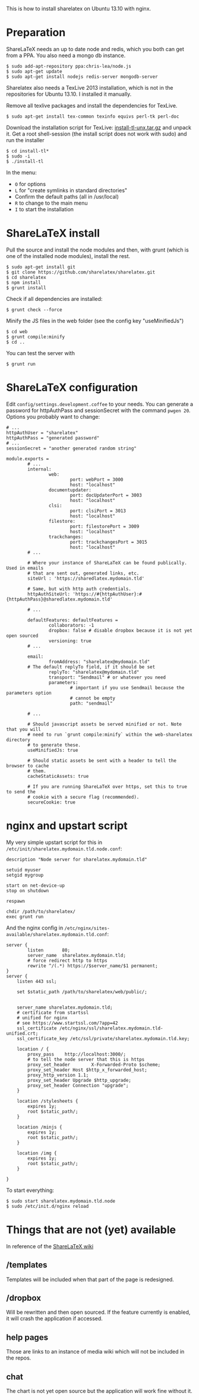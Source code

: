 This is how to install sharelatex on Ubuntu 13.10 with nginx.

Preparation
===========

ShareLaTeX needs an up to date node and redis, which you both can get
from a PPA. You also need a mongo db instance.

``` {.sourceCode .shell-session}
$ sudo add-apt-repository ppa:chris-lea/node.js
$ sudo apt-get update
$ sudo apt-get install nodejs redis-server mongodb-server
```

Sharelatex also needs a TexLive 2013 installation, which is not in the
repositories for Ubuntu 13.10. I installed it manually.

Remove all texlive packages and install the dependencies for TexLive.

``` {.sourceCode .shell-session}
$ sudo apt-get install tex-common texinfo equivs perl-tk perl-doc 
```

Download the installation script for TexLive:
[install-tl-unx.tar.gz](http://www.tug.org/texlive/acquire-netinstall.html)
and unpack it. Get a root shell-session (the install script does not
work with sudo) and run the installer

``` {.sourceCode .shell-session}
$ cd install-tl*
$ sudo -i
$ ./install-tl
```

In the menu:

-   `O` for options
-   `L` for "create symlinks in standard directories"
-   Confirm the default paths (all in /usr/local)
-   `R` to change to the main menu
-   `I` to start the installation

ShareLaTeX install
==================

Pull the source and install the node modules and then, with grunt (which
is one of the installed node modules), install the rest.

``` {.sourceCode .shell-session}
$ sudo apt-get install git
$ git clone https://github.com/sharelatex/sharelatex.git
$ cd sharelatex
$ npm install
$ grunt install
```

Check if all dependencies are installed:

``` {.sourceCode .shell-session}
$ grunt check --force
```

Minify the JS files in the web folder (see the config key
"useMinifiedJs")

``` {.sourceCode .shell-session}
$ cd web
$ grunt compile:minify
$ cd ..
```

You can test the server with

``` {.sourceCode .shell-session}
$ grunt run
```

ShareLaTeX configuration
========================

Edit `config/settings.development.coffee` to your needs. You can
generate a password for httpAuthPass and sessionSecret with the command
`pwgen 20`. Options you probably want to change:

``` {.sourceCode .coffee-script}
# ...
httpAuthUser = "sharelatex"
httpAuthPass = "generated password"
# ...
sessionSecret = "another generated random string"

module.exports =
        # ...
        internal:
                web:
                        port: webPort = 3000
                        host: "localhost"
                documentupdater:
                        port: docUpdaterPort = 3003
                        host: "localhost"
                clsi:
                        port: clsiPort = 3013
                        host: "localhost"
                filestore:
                        port: filestorePort = 3009
                        host: "localhost"
                trackchanges:
                        port: trackchangesPort = 3015
                        host: "localhost"
        # ...

        # Where your instance of ShareLaTeX can be found publically. Used in emails
        # that are sent out, generated links, etc.
        siteUrl : 'https://sharedlatex.mydomain.tld'

        # Same, but with http auth credentials.
        httpAuthSiteUrl: 'https://#{httpAuthUser}:#{httpAuthPass}@sharedlatex.mydomain.tld'

        # ...

        defaultFeatures: defaultFeatures =
                collaborators: -1
                dropbox: false # disable dropbox because it is not yet open sourced
                versioning: true
        # ...

        email:
                fromAddress: "sharelatex@mydomain.tld"
        # The default replyTo field, if it should be set
                replyTo: "sharelatex@mydomain.tld"
                transport: "Sendmail" # or whatever you need
                parameters:
                        # important if you use Sendmail because the parameters option
                        # cannot be empty
                        path: "sendmail"

        # ...

        # Should javascript assets be served minified or not. Note that you will
        # need to run `grunt compile:minify` within the web-sharelatex directory
        # to generate these.
        useMinifiedJs: true

        # Should static assets be sent with a header to tell the browser to cache
        # them.
        cacheStaticAssets: true

        # If you are running ShareLaTeX over https, set this to true to send the
        # cookie with a secure flag (recommended).
        secureCookie: true
```

nginx and upstart script
========================

My very simple upstart script for this in
`/etc/init/sharelatex.mydomain.tld.node.conf`:

``` {.sourceCode .shell-session}
description "Node server for sharelatex.mydomain.tld"

setuid myuser
setgid mygroup

start on net-device-up
stop on shutdown

respawn

chdir /path/to/sharelatex/
exec grunt run
```

And the nginx config in
`/etc/nginx/sites-available/sharelatex.mydomain.tld.conf`:

``` {.sourceCode .nginx}
server {
        listen       80;
        server_name  sharelatex.mydomain.tld;
        # force redirect http to https
        rewrite ^/(.*) https://$server_name/$1 permanent; 
}
server {
    listen 443 ssl;

    set $static_path /path/to/sharelatex/web/public/;


    server_name sharelatex.mydomain.tld;
    # certificate from startssl
    # unified for nginx
    # see https://www.startssl.com/?app=42
    ssl_certificate /etc/nginx/ssl/sharelatex.mydomain.tld-unified.crt;
    ssl_certificate_key /etc/ssl/private/sharelatex.mydomain.tld.key;

    location / {
        proxy_pass    http://localhost:3000/;
        # to tell the node server that this is https
        proxy_set_header        X-Forwarded-Proto $scheme;
        proxy_set_header Host $http_x_forwarded_host;
        proxy_http_version 1.1;
        proxy_set_header Upgrade $http_upgrade;
        proxy_set_header Connection "upgrade";
    }

    location /stylesheets {
        expires 1y;
        root $static_path/;
    }

    location /minjs {
        expires 1y;
        root $static_path/;
    }

    location /img {
        expires 1y;
        root $static_path/;
    }

}
```

To start everything:

``` {.sourceCode .shell-session}
$ sudo start sharelatex.mydomain.tld.node
$ sudo /etc/init.d/nginx reload
```

Things that are not (yet) available
===================================

In reference of the [ShareLaTeX
wiki](https://github.com/sharelatex/sharelatex/wiki/Things-not-included-in-these-repo%27s)

/templates
----------

Templates will be included when that part of the page is redesigned.

/dropbox
--------

Will be rewritten and then open sourced. If the feature currently is
enabled, it will crash the application if accessed.

help pages
----------

Those are links to an instance of media wiki which will not be included
in the repos.

chat
----

The chart is not yet open source but the application will work fine
without it.